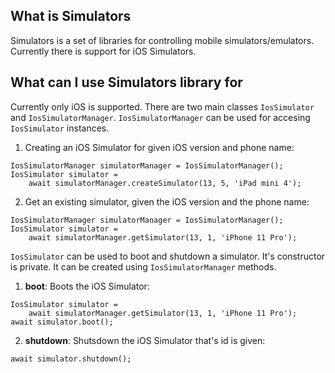 ## What is Simulators

Simulators is a set of libraries for controlling mobile simulators/emulators.
Currently there is support for iOS Simulators.

## What can I use Simulators library for

Currently only iOS is supported. There are two main classes `IosSimulator` and
`IosSimulatorManager`. `IosSimulatorManager` can be used for accesing `IosSimulator`
instances.

1. Creating an iOS Simulator for given iOS version and phone name:

```
IosSimulatorManager simulatorManager = IosSimulatorManager();
IosSimulator simulator =
    await simulatorManager.createSimulator(13, 5, 'iPad mini 4');
```

2. Get an existing simulator, given the iOS version and the phone name:


```
IosSimulatorManager simulatorManager = IosSimulatorManager();
IosSimulator simulator =
    await simulatorManager.getSimulator(13, 1, 'iPhone 11 Pro');
```

`IosSimulator` can be used to boot and shutdown a simulator. It's constructor is private.
It can be created using `IosSimulatorManager` methods.

1. **boot**: Boots the iOS Simulator:

```
IosSimulator simulator =
    await simulatorManager.getSimulator(13, 1, 'iPhone 11 Pro');
await simulator.boot();
```

2. **shutdown**: Shutsdown the iOS Simulator that's id is given:

```
await simulator.shutdown();
```
